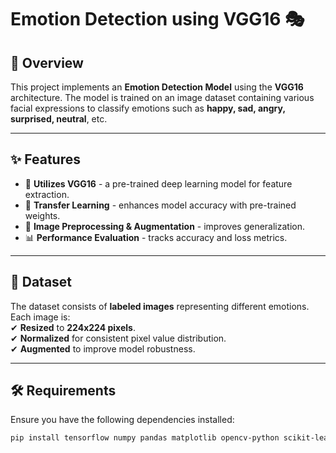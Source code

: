 # **Emotion Detection using VGG16** 🎭  

## 📌 Overview  
This project implements an **Emotion Detection Model** using the **VGG16** architecture. The model is trained on an image dataset containing various facial expressions to classify emotions such as **happy, sad, angry, surprised, neutral**, etc.  

---

## ✨ Features  
- 🧠 **Utilizes VGG16** - a pre-trained deep learning model for feature extraction.  
- 🔄 **Transfer Learning** - enhances model accuracy with pre-trained weights.  
- 📸 **Image Preprocessing & Augmentation** - improves generalization.  
- 📊 **Performance Evaluation** - tracks accuracy and loss metrics.  

---

## 📂 Dataset  
The dataset consists of **labeled images** representing different emotions. Each image is:  
✔ **Resized** to **224x224 pixels**.  
✔ **Normalized** for consistent pixel value distribution.  
✔ **Augmented** to improve model robustness.  

---

## 🛠 Requirements  
Ensure you have the following dependencies installed:  
```sh
pip install tensorflow numpy pandas matplotlib opencv-python scikit-learn
